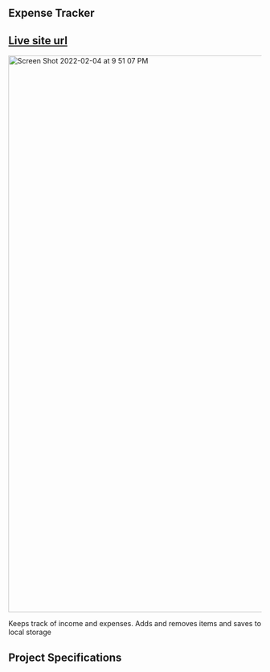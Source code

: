 
## Expense Tracker
## [Live site url](https://expense-tracker-app-22.netlify.app/)

<img width="1108" alt="Screen Shot 2022-02-04 at 9 51 07 PM" src="https://user-images.githubusercontent.com/65924250/152533081-55dc5661-0672-4ba9-ae96-ac740efa34b8.png">

Keeps track of income and expenses. Adds and removes items and saves to local storage

## Project Specifications


